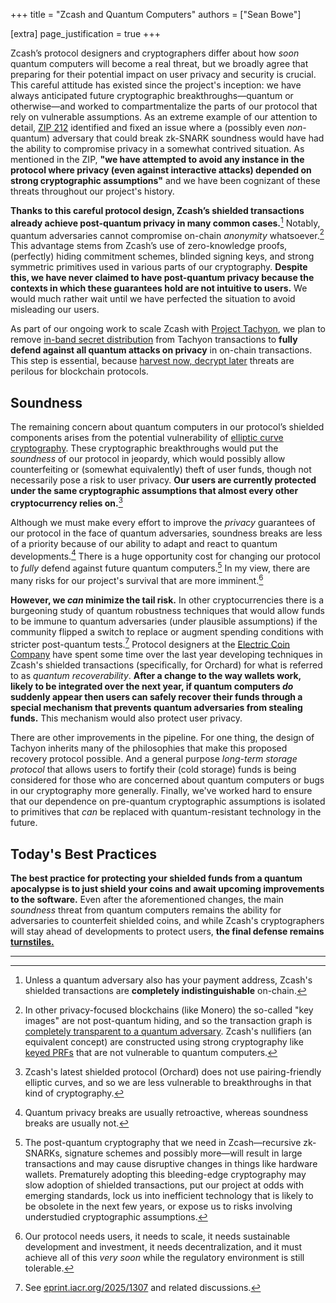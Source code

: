 +++
title = "Zcash and Quantum Computers"
authors = ["Sean Bowe"]

[extra]
page_justification = true
+++

Zcash’s protocol designers and cryptographers differ about how _soon_ quantum computers will become a real threat, but we broadly agree that preparing for their potential impact on user privacy and security is crucial. This careful attitude has existed since the project's inception: we have always anticipated future cryptographic breakthroughs—quantum or otherwise—and worked to compartmentalize the parts of our protocol that rely on vulnerable assumptions. As an extreme example of our attention to detail, [ZIP 212](https://zips.z.cash/zip-0212) identified and fixed an issue where a (possibly even _non_-quantum) adversary that could break zk-SNARK soundness would have had the ability to compromise privacy in a somewhat contrived situation. As mentioned in the ZIP, **"we have attempted to avoid any instance in the protocol where privacy (even against interactive attacks) depended on strong cryptographic assumptions"** and we have been cognizant of these threats throughout our project's history.

**Thanks to this careful protocol design, Zcash’s shielded transactions already achieve post-quantum privacy in many common cases.**[^paymentaddr] Notably, quantum adversaries cannot compromise on-chain _anonymity_ whatsoever.[^anonymity] This advantage stems from Zcash’s use of zero-knowledge proofs, (perfectly) hiding commitment schemes, blinded signing keys, and strong symmetric primitives used in various parts of our cryptography. **Despite this, we have never claimed to have post-quantum privacy because the contexts in which these guarantees hold are not intuitive to users.** We would much rather wait until we have perfected the situation to avoid misleading our users.

As part of our ongoing work to scale Zcash with [Project Tachyon](@/blog/2025-04-02__tachyon_scaling_zcash_oblivious_synchronization.md), we plan to remove [in-band secret distribution](@/blog/2025-04-02__tachyon_scaling_zcash_oblivious_synchronization.md#shielded-notes-and-commitments) from Tachyon transactions to **fully defend against all quantum attacks on privacy** in on-chain transactions. This step is essential, because [harvest now, decrypt later](https://en.wikipedia.org/wiki/Harvest_now,_decrypt_later) threats are perilous for blockchain protocols.

## Soundness

The remaining concern about quantum computers in our protocol’s shielded components arises from the potential vulnerability of [elliptic curve cryptography](https://en.wikipedia.org/wiki/Elliptic-curve_cryptography). These cryptographic breakthroughs would put the _soundness_ of our protocol in jeopardy, which would possibly allow counterfeiting or (somewhat equivalently) theft of user funds, though not necessarily pose a risk to user privacy. **Our users are currently protected under the same cryptographic assumptions that almost every other cryptocurrency relies on.**[^pairings]

Although we must make every effort to improve the _privacy_ guarantees of our protocol in the face of quantum adversaries, soundness breaks are less of a priority because of our ability to adapt and react to quantum developments.[^priorities] There is a huge opportunity cost for changing our protocol to _fully_ defend against future quantum computers.[^opportunity_cost] In my view, there are many risks for our project's survival that are more imminent.[^other_risks]

**However, we _can_ minimize the tail risk.** In other cryptocurrencies there is a burgeoning study of quantum robustness techniques that would allow funds to be immune to quantum adversaries (under plausible assumptions) if the community flipped a switch to replace or augment spending conditions with stricter post-quantum tests.[^pqb] Protocol designers at the [Electric Coin Company](https://electriccoin.co/) have spent some time over the last year developing techniques in Zcash's shielded transactions (specifically, for Orchard) for what is referred to as _quantum recoverability_. **After a change to the way wallets work, likely to be integrated over the next year, if quantum computers _do_ suddenly appear then users can safely recover their funds through a special mechanism that prevents quantum adversaries from stealing funds.** This mechanism would also protect user privacy.

There are other improvements in the pipeline. For one thing, the design of Tachyon inherits many of the philosophies that make this proposed recovery protocol possible. And a general purpose _long-term storage protocol_ that allows users to fortify their (cold storage) funds is being considered for those who are concerned about quantum computers or bugs in our cryptography more generally. Finally, we've worked hard to ensure that our dependence on pre-quantum cryptographic assumptions is isolated to primitives that _can_ be replaced with quantum-resistant technology in the future.

## Today's Best Practices

**The best practice for protecting your shielded funds from a quantum apocalypse is to just shield your coins and await upcoming improvements to the software.** Even after the aforementioned changes, the main _soundness_ threat from quantum computers remains the ability for adversaries to counterfeit shielded coins, and while Zcash's cryptographers will stay ahead of developments to protect users, **the final defense remains [turnstiles.](https://z.cash/turnstile-enforcement-against-counterfeiting/)**

-----

[^paymentaddr]: Unless a quantum adversary also has your payment address, Zcash's shielded transactions are **completely indistinguishable** on-chain.
[^anonymity]: In other privacy-focused blockchains (like Monero) the so-called "key images" are not post-quantum hiding, and so the transaction graph is [completely transparent to a quantum adversary](https://ccs.getmonero.org/proposals/research-post-quantum-monero.html). Zcash's nullifiers (an equivalent concept) are constructed using strong cryptography like [keyed PRFs](https://en.wikipedia.org/wiki/Pseudorandom_function_family) that are not vulnerable to quantum computers.
[^pairings]: Zcash's latest shielded protocol (Orchard) does not use pairing-friendly elliptic curves, and so we are less vulnerable to breakthroughs in that kind of cryptography.
[^priorities]: Quantum privacy breaks are usually retroactive, whereas soundness breaks are usually not.
[^opportunity_cost]: The post-quantum cryptography that we need in Zcash—recursive zk-SNARKs, signature schemes and possibly more—will result in large transactions and may cause disruptive changes in things like hardware wallets. Prematurely adopting this bleeding-edge cryptography may slow adoption of shielded transactions, put our project at odds with emerging standards, lock us into inefficient technology that is likely to be obsolete in the next few years, or expose us to risks involving understudied cryptographic assumptions.
[^other_risks]: Our protocol needs users, it needs to scale, it needs sustainable development and investment, it needs decentralization, and it must achieve all of this _very soon_ while the regulatory environment is still tolerable.
[^pqb]: See [eprint.iacr.org/2025/1307](https://eprint.iacr.org/2025/1307.pdf) and related discussions.
